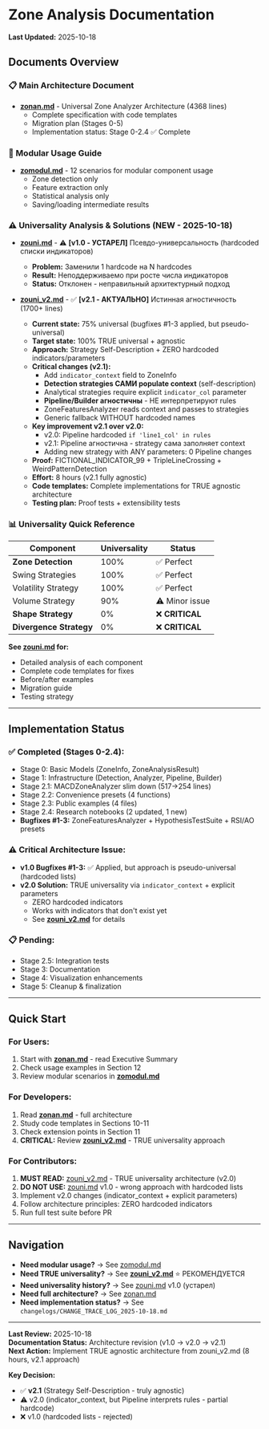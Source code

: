 # Zone Analysis Documentation

**Last Updated:** 2025-10-18

## Documents Overview

### 📋 Main Architecture Document
- **[zonan.md](zonan.md)** - Universal Zone Analyzer Architecture (4368 lines)
  - Complete specification with code templates
  - Migration plan (Stages 0-5)
  - Implementation status: Stage 0-2.4 ✅ Complete

### 🔧 Modular Usage Guide
- **[zomodul.md](zomodul.md)** - 12 scenarios for modular component usage
  - Zone detection only
  - Feature extraction only
  - Statistical analysis only
  - Saving/loading intermediate results

### ⚠️ Universality Analysis & Solutions (NEW - 2025-10-18)

- **[zouni.md](zouni.md)** - ⚠️ **[v1.0 - УСТАРЕЛ]** Псевдо-универсальность (hardcoded списки индикаторов)
  - **Problem:** Заменили 1 hardcode на N hardcodes
  - **Result:** Неподдерживаемо при росте числа индикаторов
  - **Status:** Отклонен - неправильный архитектурный подход

- **[zouni_v2.md](zouni_v2.md)** - ✅ **[v2.1 - АКТУАЛЬНО]** Истинная агностичность (1700+ lines)
  - **Current state:** 75% universal (bugfixes #1-3 applied, but pseudo-universal)
  - **Target state:** 100% TRUE universal + agnostic
  - **Approach:** Strategy Self-Description + ZERO hardcoded indicators/parameters
  - **Critical changes (v2.1):**
    - Add `indicator_context` field to ZoneInfo
    - **Detection strategies САМИ populate context** (self-description)
    - Analytical strategies require explicit `indicator_col` parameter
    - **Pipeline/Builder агностичны** - НЕ интерпретируют rules
    - ZoneFeaturesAnalyzer reads context and passes to strategies
    - Generic fallback WITHOUT hardcoded names
  - **Key improvement v2.1 over v2.0:**
    - v2.0: Pipeline hardcoded `if 'line1_col' in rules`
    - v2.1: Pipeline агностична - strategy сама заполняет context
    - Adding new strategy with ANY parameters: 0 Pipeline changes
  - **Proof:** FICTIONAL_INDICATOR_99 + TripleLineCrossing + WeirdPatternDetection
  - **Effort:** 8 hours (v2.1 fully agnostic)
  - **Code templates:** Complete implementations for TRUE agnostic architecture
  - **Testing plan:** Proof tests + extensibility tests

### 📊 Universality Quick Reference

| Component | Universality | Status |
|-----------|--------------|--------|
| **Zone Detection** | 100% | ✅ Perfect |
| Swing Strategies | 100% | ✅ Perfect |
| Volatility Strategy | 100% | ✅ Perfect |
| Volume Strategy | 90% | ⚠️ Minor issue |
| **Shape Strategy** | 0% | ❌ **CRITICAL** |
| **Divergence Strategy** | 0% | ❌ **CRITICAL** |

**See [zouni.md](zouni.md) for:**
- Detailed analysis of each component
- Complete code templates for fixes
- Before/after examples
- Migration guide
- Testing strategy

---

## Implementation Status

### ✅ Completed (Stages 0-2.4):
- Stage 0: Basic Models (ZoneInfo, ZoneAnalysisResult)
- Stage 1: Infrastructure (Detection, Analyzer, Pipeline, Builder)
- Stage 2.1: MACDZoneAnalyzer slim down (517→254 lines)
- Stage 2.2: Convenience presets (4 functions)
- Stage 2.3: Public examples (4 files)
- Stage 2.4: Research notebooks (2 updated, 1 new)
- **Bugfixes #1-3:** ZoneFeaturesAnalyzer + HypothesisTestSuite + RSI/AO presets

### ⚠️ Critical Architecture Issue:
- **v1.0 Bugfixes #1-3:** ✅ Applied, but approach is pseudo-universal (hardcoded lists)
- **v2.0 Solution:** TRUE universality via `indicator_context` + explicit parameters
  - ZERO hardcoded indicators
  - Works with indicators that don't exist yet
  - See **[zouni_v2.md](zouni_v2.md)** for details

### 📋 Pending:
- Stage 2.5: Integration tests
- Stage 3: Documentation
- Stage 4: Visualization enhancements
- Stage 5: Cleanup & finalization

---

## Quick Start

### For Users:
1. Start with **[zonan.md](zonan.md)** - read Executive Summary
2. Check usage examples in Section 12
3. Review modular scenarios in **[zomodul.md](zomodul.md)**

### For Developers:
1. Read **[zonan.md](zonan.md)** - full architecture
2. Study code templates in Sections 10-11
3. Check extension points in Section 11
4. **CRITICAL:** Review **[zouni_v2.md](zouni_v2.md)** - TRUE universality approach

### For Contributors:
1. **MUST READ:** [zouni_v2.md](zouni_v2.md) - TRUE universality architecture (v2.0)
2. **DO NOT USE:** [zouni.md](zouni.md) v1.0 - wrong approach with hardcoded lists
3. Implement v2.0 changes (indicator_context + explicit parameters)
4. Follow architecture principles: ZERO hardcoded indicators
5. Run full test suite before PR

---

## Navigation

- **Need modular usage?** → See [zomodul.md](zomodul.md)
- **Need TRUE universality?** → See **[zouni_v2.md](zouni_v2.md)** ⭐ РЕКОМЕНДУЕТСЯ
- **Need universality history?** → See [zouni.md](zouni.md) v1.0 (устарел)
- **Need full architecture?** → See [zonan.md](zonan.md)
- **Need implementation status?** → See `changelogs/CHANGE_TRACE_LOG_2025-10-18.md`

---

**Last Review:** 2025-10-18  
**Documentation Status:** Architecture revision (v1.0 → v2.0 → v2.1)  
**Next Action:** Implement TRUE agnostic architecture from zouni_v2.md (8 hours, v2.1 approach)

**Key Decision:** 
- ✅ **v2.1** (Strategy Self-Description - truly agnostic)
- ⚠️ v2.0 (indicator_context, but Pipeline interprets rules - partial hardcode)
- ❌ v1.0 (hardcoded lists - rejected)
